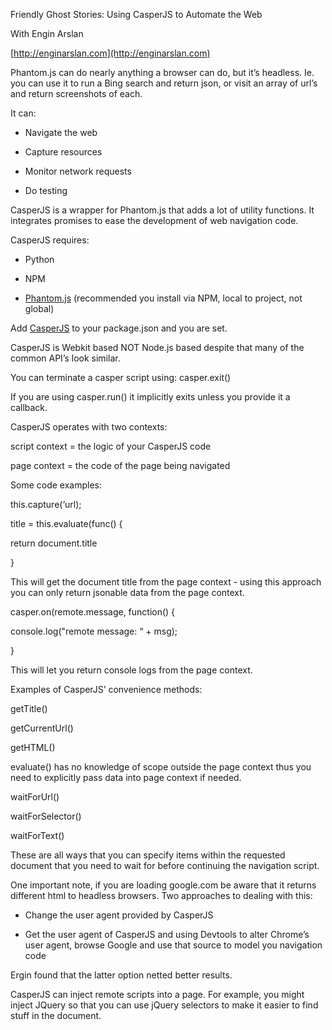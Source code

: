 Friendly Ghost Stories: Using CasperJS to Automate the Web

With Engin Arslan

[http://enginarslan.com](http://enginarslan.com)

Phantom.js can do nearly anything a browser can do, but it’s headless. Ie. you can use it to run a Bing search and return json, or visit an array of url’s and return screenshots of each.

It can:

* Navigate the web

* Capture resources

* Monitor network requests

* Do testing

CasperJS is a wrapper for Phantom.js that adds a lot of utility functions. It integrates promises to ease the development of web navigation code.

CasperJS requires:

* Python

* NPM

* [Phantom.js](http://phantomjs.org/) (recommended you install via NPM, local to project, not global)

Add [CasperJS](http://casperjs.org/) to your package.json and you are set.

CasperJS is Webkit based NOT Node.js based despite that many of the common API’s look similar. 

You can terminate a casper script using: casper.exit()

If you are using casper.run() it implicitly exits unless you provide it a callback.

CasperJS operates with two contexts:

script context = the logic of your CasperJS code

page context = the code of the page being navigated

Some code examples:

this.capture(‘url);

title = this.evaluate(func() {

  return document.title

}

This will get the document title from the page context - using this approach you can only return jsonable data from the page context.

casper.on(remote.message, function() {

  console.log("remote message: “ + msg);

}

This will let you return console logs from the page context.

Examples of CasperJS’ convenience methods:

getTitle()

getCurrentUrl()

getHTML()

evaluate() has no knowledge of scope outside the page context thus you need to explicitly pass data into page context if needed.

waitForUrl()

waitForSelector()

waitForText()

These are all ways that you can specify items within the requested document that you need to wait for before continuing the navigation script.

One important note, if you are loading google.com be aware that it returns different html to headless browsers. Two approaches to dealing with this:

* Change the user agent provided by CasperJS

* Get the user agent of CasperJS and using Devtools to alter Chrome’s user agent, browse Google and use that source to model you navigation code

Ergin found that the latter option netted better results.

CasperJS can inject remote scripts into a page. For example, you might inject JQuery so that you can use jQuery selectors to make it easier to find stuff in the document.

